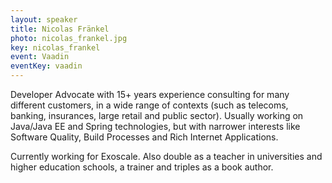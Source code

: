 ```yaml
---
layout: speaker
title: Nicolas Fränkel
photo: nicolas_frankel.jpg
key: nicolas_frankel
event: Vaadin
eventKey: vaadin
---
```


Developer Advocate with 15+ years experience consulting for many different customers, in a wide range of contexts (such as telecoms, banking, insurances, large retail and public sector). Usually working on Java/Java EE and Spring technologies, but with narrower interests like Software Quality, Build Processes and Rich Internet Applications. 

Currently working for Exoscale. Also double as a teacher in universities and higher education schools, a trainer and triples as a book author.